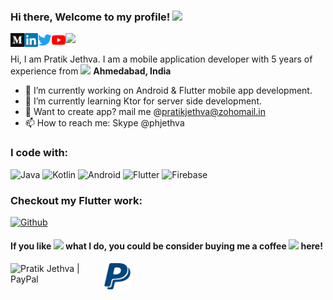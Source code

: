 ### Hi there, Welcome to my profile! <img src="https://media.giphy.com/media/LOnt6uqjD9OexmQJRB/giphy.gif" width="30px">
<a href="https://medium.com/@pratikjethva">
  <img align="left" alt="Pratik Jethva | Medium" width="22px" src="https://raw.githubusercontent.com/phjethva/phjethva/master/assets/medium.svg" /></a>
<a href="https://www.linkedin.com/in/phjethva/">
  <img align="left" alt="Pratik Jethva | LinkedIN" width="22px" src="https://raw.githubusercontent.com/phjethva/phjethva/master/assets/linkedin.svg" /></a>
<a href="https://twitter.com/PratikJethva">
  <img align="left" alt="Pratik Jethva | Twitter" width="22px" src="https://raw.githubusercontent.com/phjethva/phjethva/master/assets/twitter.svg" /></a>
<a href="https://www.youtube.com/channel/UCXEwGsaOjSYgZqCHgowgv1w">
  <img align="left" alt="Pratik Jethva | Youtube" width="22px" src="https://raw.githubusercontent.com/phjethva/phjethva/master/assets/youtube.svg" /></a>

![](https://visitor-badge.glitch.me/badge?page_id=phjethva.phjethva)

Hi, I am Pratik Jethva. I am a mobile application developer with 5 years of experience from <img src="https://image.flaticon.com/icons/svg//330/330439.svg" width="13"/> <b>Ahmedabad, India</b>

- 🔭 I’m currently working on Android & Flutter mobile app development.
- 🌱 I’m currently learning Ktor for server side development.
- 💬 Want to create app? mail me @pratikjethva@zohomail.in
- 📫 How to reach me: Skype @phjethva

<h3>I code with:</h3>
<p>
  <img alt="Java" src="https://img.shields.io/badge/-Java-5382a1?style=flat-square&logo=java&logoColor=white" />
  <img alt="Kotlin" src="https://img.shields.io/badge/-Kotlin-f89820?style=flat-square&logo=kotlin&logoColor=white" />
  <img alt="Android" src="https://img.shields.io/badge/-Android-3ddc84?style=flat-square&logo=android&logoColor=white" />
  <img alt="Flutter" src="https://img.shields.io/badge/-Flutter-42a5f5?style=flat-square&logo=flutter&logoColor=white" />
  <img alt="Firebase" src="https://img.shields.io/badge/-Firebase-ffa611?style=flat-square&logo=firebase&logoColor=white" />
</p>

<h3>Checkout my Flutter work:</h3>
<a href="https://github.com/potterTheCoder" target="_blank">
    <img alt="Github" src="https://img.shields.io/badge/GitHub-%2312100E.svg?&style=for-the-badge&logo=Github&logoColor=white" /></a>

<h4>If you like <img src="https://media.giphy.com/media/githXuqOW2ytB7OfAI/giphy.gif" width="30px"> what I do, you could be consider buying me a coffee <img src="https://media.giphy.com/media/eNwO33cDf7H60uqErv/giphy.gif" width="30px"> here!</h4>
<a href="https://www.paypal.com/paypalme/phjethva" target="_blank">
    <img align="left" alt="Pratik Jethva | PayPal" width="150" src="https://cdn.buymeacoffee.com/buttons/v2/default-red.png"/></a>
<a href="https://www.paypal.com/paypalme/phjethva" target="_blank">
    <img align="left" alt="Pratik Jethva | PayPal" width="42px" src="https://raw.githubusercontent.com/phjethva/phjethva/master/assets/paypal.svg"/></a>

